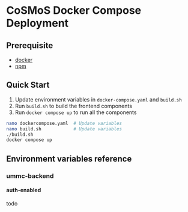 # CoSMoS Docker Compose Deployment

## Prerequisite

- [docker](https://docs.docker.com/get-docker/)
- [npm](https://docs.npmjs.com/downloading-and-installing-node-js-and-npm)

## Quick Start

1. Update environment variables in `docker-compose.yaml` and `build.sh`
2. Run `build.sh` to build the frontend components
3. Run `docker compose up` to run all the components

```bash
nano dockercompose.yaml  # Update variables
nano build.sh            # Update variables
./build.sh
docker compose up
```

## Environment variables reference

### ummc-backend

#### auth-enabled

todo
